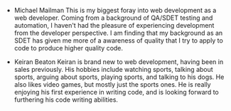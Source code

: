 * Michael Mailman
  This is my biggest foray into web development as a web developer. Coming from a background of QA/SDET testing and automation, I haven't had the pleasure of experiencing development from the developer perspective. I am finding that my background as an SDET has given me more of a awareness of quality that I try to apply to code to produce higher quality code.

* Keiran Beaton
  Keiran is brand new to web development, having been in sales previously. His hobbies include watching sports, talking about sports, arguing about sports, playing sports, and talking to his dogs. He also likes video games, but mostly just the sports ones. He is really enjoying his first experience in writing code, and is looking forward to furthering his code writing abilities.
